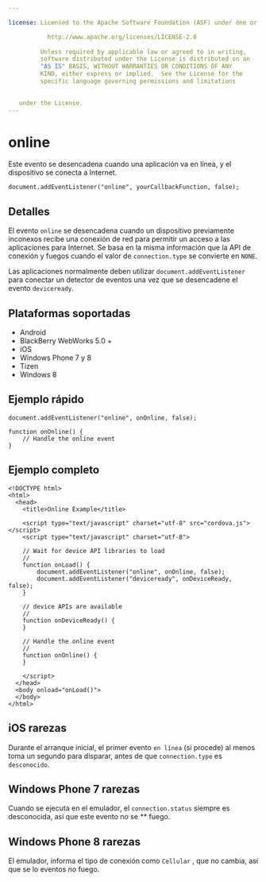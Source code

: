 ```yaml
---

license: Licensed to the Apache Software Foundation (ASF) under one or more contributor license agreements. See the NOTICE file distributed with this work for additional information regarding copyright ownership. The ASF licenses this file to you under the Apache License, Version 2.0 (the "License"); you may not use this file except in compliance with the License. You may obtain a copy of the License at

           http://www.apache.org/licenses/LICENSE-2.0
    
         Unless required by applicable law or agreed to in writing,
         software distributed under the License is distributed on an
         "AS IS" BASIS, WITHOUT WARRANTIES OR CONDITIONS OF ANY
         KIND, either express or implied.  See the License for the
         specific language governing permissions and limitations
    

   under the License.
---
```


# online

Este evento se desencadena cuando una aplicación va en línea, y el dispositivo se conecta a Internet.

    document.addEventListener("online", yourCallbackFunction, false);
    

## Detalles

El evento `online` se desencadena cuando un dispositivo previamente inconexos recibe una conexión de red para permitir un acceso a las aplicaciones para Internet. Se basa en la misma información que la API de conexión y fuegos cuando el valor de `connection.type` se convierte en `NONE`.

Las aplicaciones normalmente deben utilizar `document.addEventListener` para conectar un detector de eventos una vez que se desencadene el evento `deviceready`.

## Plataformas soportadas

*   Android
*   BlackBerry WebWorks 5.0 +
*   iOS
*   Windows Phone 7 y 8
*   Tizen
*   Windows 8

## Ejemplo rápido

    document.addEventListener("online", onOnline, false);
    
    function onOnline() {
        // Handle the online event
    }
    

## Ejemplo completo

    <!DOCTYPE html>
    <html>
      <head>
        <title>Online Example</title>
    
        <script type="text/javascript" charset="utf-8" src="cordova.js"></script>
        <script type="text/javascript" charset="utf-8">
    
        // Wait for device API libraries to load
        //
        function onLoad() {
            document.addEventListener("online", onOnline, false);
            document.addEventListener("deviceready", onDeviceReady, false);
        }
    
        // device APIs are available
        //
        function onDeviceReady() {
        }
    
        // Handle the online event
        //
        function onOnline() {
        }
    
        </script>
      </head>
      <body onload="onLoad()">
      </body>
    </html>
    

## iOS rarezas

Durante el arranque inicial, el primer evento `en línea` (si procede) al menos toma un segundo para disparar, antes de que `connection.type` es `desconocido`.

## Windows Phone 7 rarezas

Cuando se ejecuta en el emulador, el `connection.status` siempre es desconocida, así que este evento no se ** fuego.

## Windows Phone 8 rarezas

El emulador, informa el tipo de conexión como `Cellular` , que no cambia, así que se lo eventos *no* fuego.